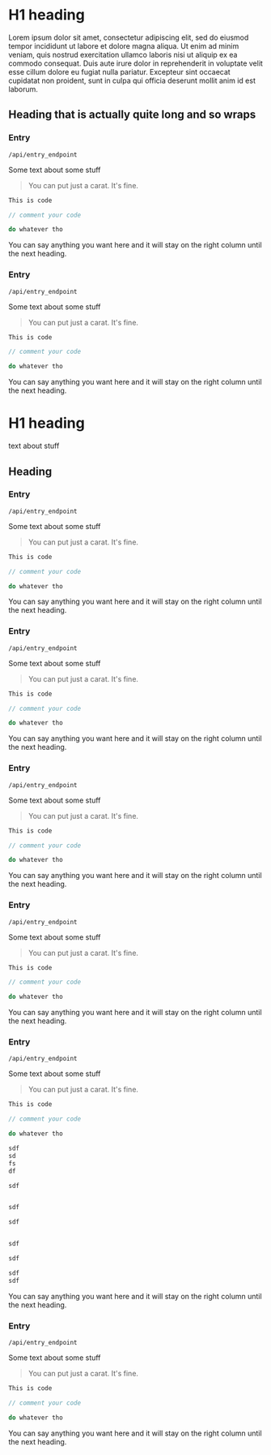 # H1 heading

Lorem ipsum dolor sit amet, consectetur adipiscing elit, sed do eiusmod tempor incididunt ut labore et dolore magna aliqua. Ut enim ad minim veniam, quis nostrud exercitation ullamco laboris nisi ut aliquip ex ea commodo consequat. Duis aute irure dolor in reprehenderit in voluptate velit esse cillum dolore eu fugiat nulla pariatur. Excepteur sint occaecat cupidatat non proident, sunt in culpa qui officia deserunt mollit anim id est laborum.

## Heading that is actually quite long and so wraps



### Entry

`/api/entry_endpoint`

Some text about some stuff


> You can put just a carat. It's fine.

```javascript
This is code

// comment your code

do whatever tho

```

You can say anything you want here and it will stay on the right column until the next heading.


### Entry

`/api/entry_endpoint`

Some text about some stuff


> You can put just a carat. It's fine.

```javascript
This is code

// comment your code

do whatever tho

```

You can say anything you want here and it will stay on the right column until the next heading.


# H1 heading

text about stuff

## Heading



### Entry

`/api/entry_endpoint`

Some text about some stuff


> You can put just a carat. It's fine.

```javascript
This is code

// comment your code

do whatever tho

```

You can say anything you want here and it will stay on the right column until the next heading.



### Entry

`/api/entry_endpoint`

Some text about some stuff


> You can put just a carat. It's fine.

```javascript
This is code

// comment your code

do whatever tho

```

You can say anything you want here and it will stay on the right column until the next heading.



### Entry

`/api/entry_endpoint`

Some text about some stuff


> You can put just a carat. It's fine.

```javascript
This is code

// comment your code

do whatever tho

```

You can say anything you want here and it will stay on the right column until the next heading.



### Entry

`/api/entry_endpoint`

Some text about some stuff


> You can put just a carat. It's fine.

```javascript
This is code

// comment your code

do whatever tho

```

You can say anything you want here and it will stay on the right column until the next heading.



### Entry

`/api/entry_endpoint`

Some text about some stuff


> You can put just a carat. It's fine.

```javascript
This is code

// comment your code

do whatever tho

sdf
sd
fs
df

sdf


sdf

sdf


sdf

sdf

sdf
sdf

```

You can say anything you want here and it will stay on the right column until the next heading.



### Entry

`/api/entry_endpoint`

Some text about some stuff


> You can put just a carat. It's fine.

```javascript
This is code

// comment your code

do whatever tho

```

You can say anything you want here and it will stay on the right column until the next heading.


